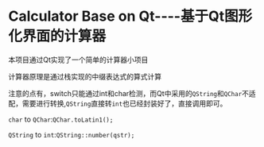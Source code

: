 # Calculator Base on Qt----基于Qt图形化界面的计算器

本项目通过Qt实现了一个简单的计算器小项目

计算器原理是通过栈实现的中缀表达式的算式计算

注意的点有，switch只能通过int和char检测，而Qt中采用的`QString`和`QChar`不适配，需要进行转换,`QString`直接转`int`也已经封装好了，直接调用即可。

`char` to `QChar`:`QChar.toLatin1();`

`QString` to `int`:`QString::number(qstr);`
